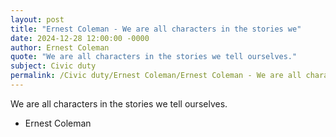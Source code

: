 ```yaml
---
layout: post
title: "Ernest Coleman - We are all characters in the stories we"
date: 2024-12-28 12:00:00 -0000
author: Ernest Coleman
quote: "We are all characters in the stories we tell ourselves."
subject: Civic duty
permalink: /Civic duty/Ernest Coleman/Ernest Coleman - We are all characters in the stories we
---
```


We are all characters in the stories we tell ourselves.

- Ernest Coleman
